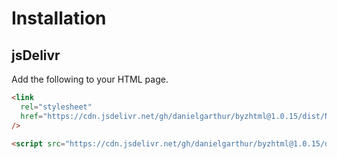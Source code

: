 # Installation

## jsDelivr

Add the following to your HTML page.

```html
<link
  rel="stylesheet"
  href="https://cdn.jsdelivr.net/gh/danielgarthur/byzhtml@1.0.15/dist/Neanes.css"
/>

<script src="https://cdn.jsdelivr.net/gh/danielgarthur/byzhtml@1.0.15/dist/byzhtml.min.js"></script>
```
